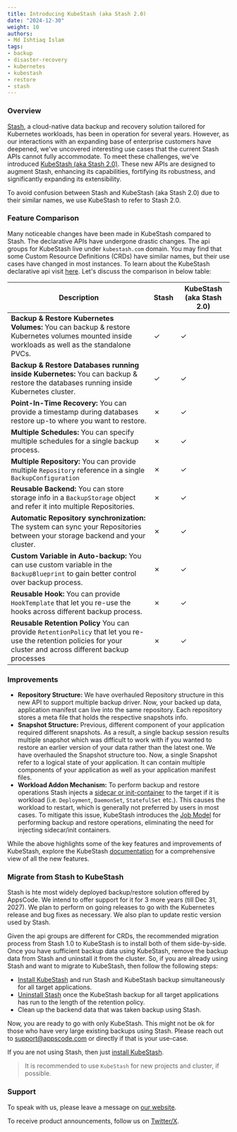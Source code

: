 ```yaml
---
title: Introducing KubeStash (aka Stash 2.0)
date: "2024-12-30"
weight: 10
authors:
- Md Ishtiaq Islam
tags:
- backup
- disaster-recovery
- kubernetes
- kubestash
- restore
- stash
---
```


### Overview

[Stash](https://stash.run/), a cloud-native data backup and recovery solution tailored for Kubernetes workloads, has been in operation for several years. However, as our interactions with an expanding base of 
enterprise customers have deepened, we've uncovered interesting use cases that the current Stash APIs cannot fully accommodate. To meet these challenges, we've introduced [KubeStash (aka Stash 2.0)](https://kubestash.com/). These 
new APIs are designed to augment Stash, enhancing its capabilities, fortifying its robustness, and significantly expanding its extensibility.

To avoid confusion between Stash and KubeStash (aka Stash 2.0) due to their similar names, we use KubeStash to refer to Stash 2.0.

### Feature Comparison

Many noticeable changes have been made in KubeStash compared to Stash. The declarative APIs have undergone drastic changes. The api groups for KubeStash live under `kubestash.com` domain. You may find that some Custom Resource Definitions (CRDs) have similar names, but their use cases have changed in most instances. To learn about the KubeStash declarative api visit [here](https://kubestash.com/docs/latest/concepts/#declarative-api). Let's discuss the comparison in below table:

| Description                                                                                                                                                       | Stash    | KubeStash (aka Stash 2.0) |
|-------------------------------------------------------------------------------------------------------------------------------------------------------------------|----------|---------------------------|
| **Backup & Restore Kubernetes Volumes:** You can backup & restore Kubernetes volumes mounted inside workloads as well as the standalone PVCs.                     | &#10003; | &#10003;                  |
| **Backup & Restore Databases running inside Kubernetes:** You can backup & restore the databases running inside Kubernetes cluster.                               | &#10003; | &#10003;                  |
| **Point-In-Time Recovery:** You can provide a timestamp during databases restore up-to where you want to restore.                                                 | &#10007; | &#10003;                  |
| **Multiple Schedules:** You can specify multiple schedules for a single backup process.                                                                           | &#10007; | &#10003;                  |
| **Multiple Repository:** You can provide multiple `Repository` reference in a single `BackupConfiguration`                                                        | &#10007; | &#10003;                  |
| **Reusable Backend:** You can store storage info in a `BackupStorage` object and refer it into multiple Repositories.                                             | &#10007; | &#10003;                  |
| **Automatic Repository synchronization:** The system can sync your Repositories between your storage backend and your cluster.                                    | &#10007; | &#10003;                  |
| **Custom Variable in Auto-backup:** You can use custom variable in the `BackupBlueprint` to gain better control over backup process.                              | &#10007; | &#10003;                  |
| **Reusable Hook:** You can provide `HookTemplate` that let you re-use the hooks across different backup process.                                                  | &#10007; | &#10003;                  |
| **Reusable Retention Policy** You can provide `RetentionPolicy` that let you re-use the retention policies for your cluster and across different backup processes | &#10007; | &#10003;                  |

### Improvements

- **Repository Structure:** We have overhauled Repository structure in this new API to support multiple backup driver. Now, your backed up data, application manifest can live into the same repository. Each repository stores a meta file that holds the respective snapshots info.
- **Snapshot Structure:** Previous, different component of your application required different snapshots. As a result, a single backup session results multiple snapshot which was difficult to work with if you wanted to restore an earlier version of your data rather than the latest one. We have overhauled the Snapshot structure too. Now, a single Snapshot refer to a logical state of your application. It can contain multiple components of your application as well as your application manifest files.
- **Workload Addon Mechanism:** To perform backup and restore operations Stash injects a [sidecar or init-container](https://stash.run/docs/v2024.4.8/guides/workloads/overview/) to the target if it is workload (i.e. `Deployment`, `DaemonSet`, `StatefulSet` etc.). This causes the workload to restart, which is generally not preferred by users in most cases. To mitigate this issue, KubeStash introduces the [Job Model](https://kubestash.com/docs/v2024.3.16/guides/workloads/overview/) for performing backup and restore operations, eliminating the need for injecting sidecar/init containers. 

While the above highlights some of the key features and improvements of KubeStash, explore the KubeStash [documentation](https://kubestash.com/docs/v2024.3.16/welcome/) for a comprehensive view of all the new features.

### Migrate from Stash to KubeStash

Stash is hte most widely deployed backup/restore solution offered by AppsCode. We intend to offer support for it for 3 more years (till Dec 31, 2027). We plan to perform on going releases to go with the Kubernetes release and bug fixes as necessary. We also plan to update restic version used by Stash.

Given the api groups are different for CRDs, the recommended migration process from Stash 1.0 to KubeStash is to install both of them side-by-side. Once you have sufficient backup data using KubeStash, remove the backup data from Stash and uninstall it from the cluster. So, if you are already using Stash and want to migrate to KubeStash, then follow the following steps:

- [Install KubeStash](https://kubestash.com/docs/latest/setup/install/kubestash/) and run Stash and KubeStash backup simultaneously for all target applications.
- [Uninstall Stash](https://stash.run/docs/latest/setup/uninstall/stash/) once the KubeStash backup for all target applications has run to the length of the retention policy.
- Clean up the backend data that was taken backup using Stash.

Now, you are ready to go with only KubeStash. This might not be ok for those who have very large existing backups using Stash. Please reach out to support@appscode.com or directly if that is your use-case.

If you are not using Stash, then just [install KubeStash](https://kubestash.com/docs/latest/setup/install/kubestash/).

> It is recommended to use `KubeStash` for new projects and cluster, if possible.

### Support

To speak with us, please leave a message on [our website](https://appscode.com/contact/).

To receive product announcements, follow us on [Twitter/X](https://twitter.com/KubeStash).
